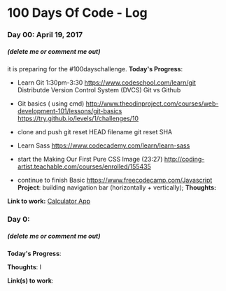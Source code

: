 # 100 Days Of Code - Log

<!-- EXAMPLE 
### Day 0: February 30, 2016 (Example 1)
##### (delete me or comment me out)

**Today's Progress**: Fixed CSS, worked on canvas functionality for the app.

**Thoughts:** I really struggled with CSS, but, overall, I feel like I am slowly getting better at it. Canvas is still new for me, but I managed to figure out some basic functionality.

**Link to work:** [Calculator App](http://www.example.com)

### Day 0: February 30, 2016 (Example 2)
##### (delete me or comment me out)

**Today's Progress**: Fixed CSS, worked on canvas functionality for the app.

**Thoughts**: I really struggled with CSS, but, overall, I feel like I am slowly getting better at it. Canvas is still new for me, but I managed to figure out some basic functionality.

**Link(s) to work**: [Calculator App](http://www.example.com)


### Day 1: June 27, Monday

**Today's Progress**: I've gone through many exercises on FreeCodeCamp.

**Thoughts** I've recently started coding, and it's a great feeling when I finally solve an algorithm challenge after a lot of attempts and hours spent.

**Link(s) to work**
1. [Find the Longest Word in a String](https://www.freecodecamp.com/challenges/find-the-longest-word-in-a-string)
2. [Title Case a Sentence](https://www.freecodecamp.com/challenges/title-case-a-sentence)
-->
### Day 00: April 19, 2017 
##### (delete me or comment me out)
it is preparing for the #100dayschallenge.
**Today's Progress**: 
- Learn Git 1:30pm-3:30 https://www.codeschool.com/learn/git
Distributde Version Control System (DVCS)
Git vs Github
- Git basics ( using cmd) 
  http://www.theodinproject.com/courses/web-development-101/lessons/git-basics
  https://try.github.io/levels/1/challenges/10
- clone and push 
  git reset HEAD filename
  git reset SHA






- Learn Sass https://www.codecademy.com/learn/learn-sass
- start the  Making Our First Pure CSS Image (23:27) http://coding-artist.teachable.com/courses/enrolled/155435
- continue to finish Basic https://www.freecodecamp.com/Javascript
**Project**: building navigation bar (horizontally + vertically);
**Thoughts:** 

**Link to work:** [Calculator App](http://www.example.com)

### Day 0: 
##### (delete me or comment me out)

**Today's Progress**: 

**Thoughts**: I

**Link(s) to work**: 
